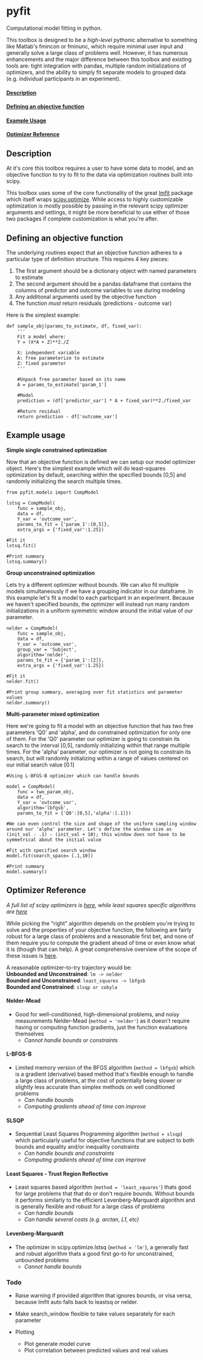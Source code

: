 # pyfit

Computational model fitting in python.  

This toolbox is designed to be a *high-level* pythonic alternative to something like Matlab's fmincon or fminunc, which require minimal user input and generally solve a large class of problems well. However, it has numerous enhancements and the major difference between this toolbox and existing tools are: tight integration with pandas, multiple random initializations of optimizers, and the ability to simply fit separate models to grouped data (e.g. individual participants in an experiment). 

#### [Description](#about)  
#### [Defining an objective function](#def-obj)  
#### [Example Usage](#example-usage)  
#### [Optimizer Reference](#opt-ref)  

## Description <a name="about"></a>  
At it's core this toolbox requires a user to have some data to model, and an objective function to try to fit to the data via optimization routines built into scipy.  

This toolbox uses some of the core functionality of the great [lmfit](https://github.com/lmfit/lmfit-py) package which itself wraps [scipy.optimize](https://docs.scipy.org/doc/scipy/reference/tutorial/optimize.html.). While access to highly customizable optimization is mostly possible by passing in the relevant scipy optimizer arguments and settings, it might be more beneficial to use either of those two packages if complete customization is what you're after.

## Defining an objective function <a name="def-obj"></a>  
The underlying routines expect that an objective function adheres to a particular type of definition structure. This requires 4 key pieces:  
1. The first argument should be a dictionary object with named parameters to estimate
2. The second argument should be a pandas dataframe that contains the columns of predictor and outcome variables to use during modeling
3. Any additional arguments used by the objective function
4. The function *must* return residuals (predictions - outcome var)  

Here is the simplest example:  
```
def sample_obj(params_to_estimate, df, fixed_var):
    '''
    Fit a model where:
    Y = (X*A + Z)**2./Z

    X: independent variable
    A: free parameterize to estimate
    Z: fixed parameter
    '''

    #Unpack free parameter based on its name
    A = params_to_estimate['param_1']

    #Model
    prediction = (df['predictor_var'] * A + fixed_var)**2./fixed_var

    #Return residual
    return prediction - df['outcome_var']
```

## Example usage <a name="example-usage"></a>

**Simple single constrained optimization**  

Now that an objective function is defined we can setup our model optimizer object. Here's the simplest example which will do least-squares optimization by default, searching within the specified bounds [0,5] and randomly initializing the search multiple times.


```
from pyfit.models import CompModel

lstsq = CompModel(
    func = sample_obj,
    data = df,
    Y_var = 'outcome_var',
    params_to_fit = {'param_1':[0,5]},
    extra_args = {'fixed_var':1.25})

#Fit it
lstsq.fit()

#Print summary
lstsq.summary()
```

**Group unconstrained optimization**  

Lets try a different optimizer without bounds. We can also fit multiple models simultaneously if we have a grouping indicator in our dataframe. In this example let's fit a model to each participant in an experiment. Because we haven't specified bounds, the optimizer will instead run many random initializations in a uniform symmetric window around the initial value of our parameter.  

```
nelder = CompModel(
    func = sample_obj,
    data = df,
    Y_var = 'outcome_var',
    group_var = 'Subject',
    algorithm='nelder',
    params_to_fit = {'param_1':[2]},
    extra_args = {'fixed_var':1.25})

#Fit it
nelder.fit()

#Print group summary, averaging over fit statistics and parameter values
nelder.summary()
```

**Multi-parameter mixed optimization**  

Here we're going to fit a model with an objective function that has two free parameters 'Q0' and 'alpha', and do constrained optimization for only one of them. For the 'Q0' parameter our optimizer is going to constrain its search to the interval [0,5], randomly initializing within that range multiple times. For the 'alpha' parameter, our optimizer is not going to constrain its search, but will randomly initializing within a range of values centered on our initial search value [0.1]

```
#Using L-BFGS-B optimizer which can handle bounds

model = CompModel(
    func = two_param_obj,
    data = df,
    Y_var = 'outcome_var',
    algorithm='lbfgsb',
    params_to_fit = {'Q0':[0,5],'alpha':[.1]})

#We can even control the size and shape of the uniform sampling window around our 'alpha' parameter. Let's define the window size as (init_val - .1) - (init_val + 10); this window does not have to be symmetrical about the initial value

#Fit with specified search window
model.fit(search_space= [.1,10])

#Print summary
model.summary()
```

## Optimizer Reference <a name="opt-ref"></a>
*A full list of scipy optimizers is [here](https://docs.scipy.org/doc/scipy/reference/generated/scipy.optimize.minimize.html#scipy.optimize.minimize), while least squares specific algorithms are [here](https://docs.scipy.org/doc/scipy/reference/generated/scipy.optimize.least_squares.html)*

While picking the "right" algorithm depends on the problem you're trying to solve and the properties of your objective function, the following are fairly robust for a large class of problems and a reasonable first bet, and none of them require you to compute the gradient ahead of time or even know what it is (though that can help). A great comprehensive overview of the scope of these issues is [here](http://www.scipy-lectures.org/advanced/mathematical_optimization/).

A reasonable optimizer-to-try trajectory would be:  
**Unbounded and Unconstrained**: `lm -> nelder`  
**Bounded and Unconstrained**: `least_squares -> lbfgsb`  
**Bounded and Constrained**: `slsqp or cobyla`  


#### Nelder-Mead
- Good for well-conditioned, high-dimensional problems, and noisy measurements Nelder-Mead (`method = 'nelder'`) as it doesn't require having or computing function gradients, just the function evaluations themselves
    - *Cannot handle bounds or constraints*

#### L-BFGS-B
- Limited memory version of the BFGS algorithm (`method = lbfgsb`) which is a gradient (derivative) based method that's flexible enough to handle a large class of problems, at the cost of potentially being slower or slightly less accurate than simplex methods on well conditioned problems
    - *Can handle bounds*
    - *Computing gradients ahead of time can improve*

#### SLSQP
- Sequential Least Squares Programming algorithm (`method = slsqp`) which particularly useful for objective functions that are subject to both bounds and equality and/or inequality constraints
    - *Can handle bounds and constraints*
    - *Computing gradients ahead of time can improve*

#### Least Squares - Trust Region Reflective
- Least squares based algorithm (`method = 'least_squares'`) thats good for large problems that that do or don't require bounds. Without bounds it performs similarly to the efficient Levenberg-Marquardt algorithm and is generally flexible and robust for a large class of problems
    - *Can handle bounds*
    - *Can handle several costs (e.g. arctan, L1, etc)*

#### Levenberg-Marquardt
- The optimizer in scipy.optimize.lstsq (`method = 'lm'`), a generally fast and robust algorithm thats a good first go-to for unconstrained, unbounded problems
    - *Cannot handle bounds*


### Todo
- Raise warning if provided algorithm that ignores bounds, or visa versa, because lmfit auto falls back to leastsq or nelder.

- Make search_window flexible to take values separately for each parameter
- Plotting
    - Plot generate model curve
    - Plot correlation between predicted values and real values
